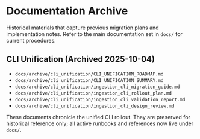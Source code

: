 # Documentation Archive

Historical materials that capture previous migration plans and implementation notes. Refer to the main documentation set in `docs/` for current procedures.

## CLI Unification (Archived 2025-10-04)
- `docs/archive/cli_unification/CLI_UNIFICATION_ROADMAP.md`
- `docs/archive/cli_unification/CLI_UNIFICATION_SUMMARY.md`
- `docs/archive/cli_unification/ingestion_cli_migration_guide.md`
- `docs/archive/cli_unification/ingestion_cli_rollout_plan.md`
- `docs/archive/cli_unification/ingestion_cli_validation_report.md`
- `docs/archive/cli_unification/ingestion_cli_design_review.md`

These documents chronicle the unified CLI rollout. They are preserved for historical reference only; all active runbooks and references now live under `docs/`.
